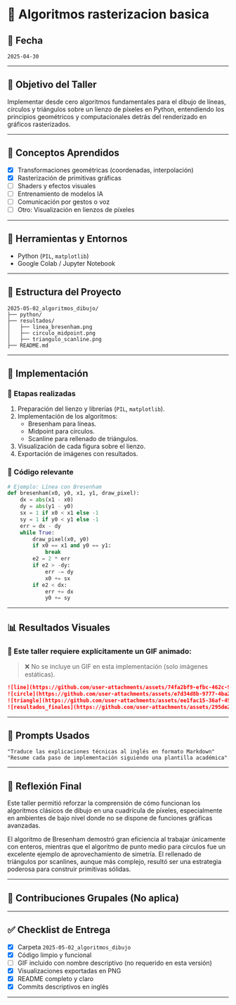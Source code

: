 # 🧪 Algoritmos rasterizacion basica

## 📅 Fecha
`2025-04-30`

---

## 🎯 Objetivo del Taller

Implementar desde cero algoritmos fundamentales para el dibujo de líneas, círculos y triángulos sobre un lienzo de píxeles en Python, entendiendo los principios geométricos y computacionales detrás del renderizado en gráficos rasterizados.

---

## 🧠 Conceptos Aprendidos

- [x] Transformaciones geométricas (coordenadas, interpolación)
- [x] Rasterización de primitivas gráficas
- [ ] Shaders y efectos visuales
- [ ] Entrenamiento de modelos IA
- [ ] Comunicación por gestos o voz
- [ ] Otro: Visualización en lienzos de píxeles

---

## 🔧 Herramientas y Entornos

- Python (`PIL`, `matplotlib`)
- Google Colab / Jupyter Notebook

---

## 📁 Estructura del Proyecto

```
2025-05-02_algoritmos_dibujo/
├── python/
├── resultados/
│   ├── linea_bresenham.png
│   ├── circulo_midpoint.png
│   ├── triangulo_scanline.png
├── README.md
```

---

## 🧪 Implementación

### 🔹 Etapas realizadas
1. Preparación del lienzo y librerías (`PIL`, `matplotlib`).
2. Implementación de los algoritmos:
   - Bresenham para líneas.
   - Midpoint para círculos.
   - Scanline para rellenado de triángulos.
3. Visualización de cada figura sobre el lienzo.
4. Exportación de imágenes con resultados.

### 🔹 Código relevante

```python
# Ejemplo: Línea con Bresenham
def bresenham(x0, y0, x1, y1, draw_pixel):
    dx = abs(x1 - x0)
    dy = abs(y1 - y0)
    sx = 1 if x0 < x1 else -1
    sy = 1 if y0 < y1 else -1
    err = dx - dy
    while True:
        draw_pixel(x0, y0)
        if x0 == x1 and y0 == y1:
            break
        e2 = 2 * err
        if e2 > -dy:
            err -= dy
            x0 += sx
        if e2 < dx:
            err += dx
            y0 += sy
```

---

## 📊 Resultados Visuales

### 📌 Este taller **requiere explícitamente un GIF animado**:

> ❌ No se incluye un GIF en esta implementación (solo imágenes estáticas).

```markdown
![line](https://github.com/user-attachments/assets/74fa2bf9-efbc-462c-9aef-b61f34d2b800)
![circle](https://github.com/user-attachments/assets/e7d34d8b-9777-4ba2-8de4-5ebc1386148f)
![triangle](https://github.com/user-attachments/assets/ee1fac15-36af-4594-a265-2f50c0eb92a9)
![resultados_finales](https://github.com/user-attachments/assets/295de252-dfb6-4cbf-82a8-f57a30ec7052)
```

---

## 🧩 Prompts Usados

```text
"Traduce las explicaciones técnicas al inglés en formato Markdown"
"Resume cada paso de implementación siguiendo una plantilla académica"
```

---

## 💬 Reflexión Final

Este taller permitió reforzar la comprensión de cómo funcionan los algoritmos clásicos de dibujo en una cuadrícula de píxeles, especialmente en ambientes de bajo nivel donde no se dispone de funciones gráficas avanzadas.

El algoritmo de Bresenham demostró gran eficiencia al trabajar únicamente con enteros, mientras que el algoritmo de punto medio para círculos fue un excelente ejemplo de aprovechamiento de simetría. El rellenado de triángulos por scanlines, aunque más complejo, resultó ser una estrategia poderosa para construir primitivas sólidas.

---

## 👥 Contribuciones Grupales (No aplica)


---

## ✅ Checklist de Entrega

- [x] Carpeta `2025-05-02_algoritmos_dibujo`
- [x] Código limpio y funcional
- [ ] GIF incluido con nombre descriptivo (no requerido en esta versión)
- [x] Visualizaciones exportadas en PNG
- [x] README completo y claro
- [x] Commits descriptivos en inglés

---
